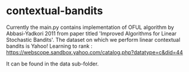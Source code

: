 # contextual-bandits
Currently the main.py contains implementation of OFUL algorithm by Abbasi-Yadkori 2011 from paper titled 'Improved Algorithms for Linear Stochastic Bandits'. 
The dataset on which we perform linear contextual bandits is Yahoo! Learning to rank : https://webscope.sandbox.yahoo.com/catalog.php?datatype=c&did=44

It can be found in the data sub-folder.
